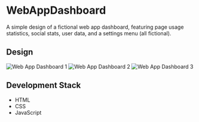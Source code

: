 # WebAppDashboard
A simple design of a fictional web app dashboard, featuring page usage statistics, social stats, user data, and a settings menu (all fictional).

## Design

![Web App Dashboard 1](https://drive.google.com/uc?id=1PEZ5DZqoHD6Zlfgfq596s_BfBuryRyMU&sz=600)
![Web App Dashboard 2](https://drive.google.com/uc?id=1AS-hbCBKuKWWkff3NAJq_HJaUIdBQ_TI&sz=600)
![Web App Dashboard 3](https://drive.google.com/uc?id=1ODtRVtycYz8MkIeKzTuH9oxgxeFrQNCA&sz=600)

## Development Stack
* HTML
* CSS
* JavaScript

